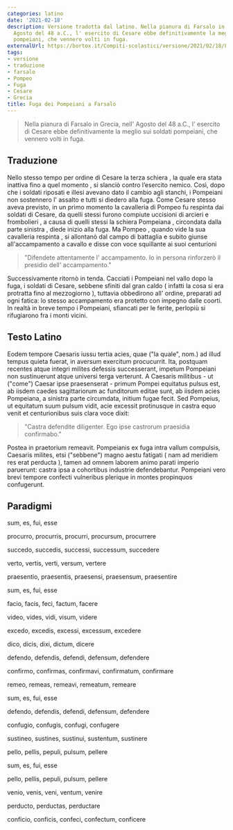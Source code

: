 ```yaml
---
categories: latino
date: '2021-02-18'
description: Versione tradotta dal latino. Nella pianura di Farsalo in Grecia, nell'
  Agosto del 48 a.C., l' esercito di Cesare ebbe definitivamente la meglio sui soldati
  pompeiani, che vennero volti in fuga.
externalUrl: https://bortox.it/Compiti-scolastici/versione/2021/02/18/Fuga-dei-Pompeiani-a-Farsalo.html
tags:
- versione
- traduzione
- farsalo
- Pompeo
- Fuga
- Cesare
- Grecia
title: Fuga dei Pompeiani a Farsalo
---
```


>Nella pianura di Farsalo in Grecia, nell' Agosto del 48 a.C., l' esercito di Cesare ebbe definitivamente la meglio sui soldati pompeiani, che vennero volti in fuga.

## Traduzione

Nello stesso tempo per ordine di Cesare la terza schiera , la quale era stata inattiva fino a quel momento , si slanciò contro l’esercito nemico. Così, dopo che i soldati riposati e illesi avevano dato il cambio agli stanchi, i Pompeiani non sostennero l' assalto e tutti si diedero alla fuga.  Come Cesare stesso aveva previsto, in un primo momento la cavalleria di Pompeo fu respinta dai soldati di Cesare, da quelli stessi furono compiute uccisioni di arcieri e frombolieri , a causa di quelli stessi la schiera Pompeiana , circondata dalla parte sinistra , diede inizio alla fuga. Ma Pompeo , quando vide la sua cavalleria respinta , si allontanò dal campo di battaglia e subito giunse all'accampamento a cavallo e disse con voce squillante ai suoi centurioni


>"Difendete attentamente l' accampamento. Io in persona rinforzerò il presidio dell' accampamento."


Successivamente ritornò in tenda. Cacciati i Pompeiani nel vallo dopo la fuga, i soldati di Cesare, sebbene sfiniti dal gran caldo ( infatti la cosa si era protratta fino al mezzogiorno ), tuttavia obbedirono all' ordine, preparati ad ogni fatica: lo stesso accampamento era protetto con impegno dalle coorti. In realtà in breve tempo i Pompeiani, sfiancati per le ferite, perlopiù si rifugiarono fra i monti vicini.

## Testo Latino
Eodem tempore Caesaris iussu tertia acies, quae ("la quale", nom.) ad illud tempus quieta fuerat, in aversum exercitum procucurrit. Ita, postquam recentes atque integri milites defessis successerant, impetum Pompeiani non sustinuerunt atque universi terga verterunt. A Caesaris militibus - ut ("come") Caesar ipse praesenserat - primum Pompei equitatus pulsus est, ab iisdem caedes sagittariorum ac funditorum editae sunt, ab iisdem acies Pompeiana, a sinistra parte circumdata, initium fugae fecit. Sed Pompeius, ut equitatum suum pulsum vidit, acie excessit protinusque in castra equo venit et centurionibus suis clara voce dixit: 

>"Castra defendite diligenter. Ego ipse castrorum praesidia confirmabo."

Postea in praetorium remeavit. Pompeianis ex fuga intra vallum compulsis, Caesaris milites, etsi ("sebbene") magno aestu fatigati ( nam ad meridiem res erat perducta ), tamen ad omnem laborem animo parati imperio paruerunt: castra ipsa a cohortibus industrie defendebantur. Pompeiani vero brevi tempore confecti vulneribus plerique in montes propinquos confugerunt.

## Paradigmi

sum, es, fui, esse

procurro, procurris, procurri, procursum, procurrere

succedo, succedis, successi, successum, succedere

verto, vertis, verti, versum, vertere

praesentio, praesentis, praesensi, praesensum, praesentire

sum, es, fui, esse

facio, facis, feci, factum, facere

video, vides, vidi, visum, videre

excedo, excedis, excessi, excessum, excedere

dico, dicis, dixi, dictum, dicere

defendo, defendis, defendi, defensum, defendere

confirmo, confirmas, confirmavi, confirmatum, confirmare

remeo, remeas, remeavi, remeatum, remeare

sum, es, fui, esse

defendo, defendis, defendi, defensum, defendere

confugio, confugis, confugi, confugere

sustineo, sustines, sustinui, sustentum, sustinere

pello, pellis, pepuli, pulsum, pellere

sum, es, fui, esse

pello, pellis, pepuli, pulsum, pellere

venio, venis, veni, ventum, venire

perducto, perductas, perductare

conficio, conficis, confeci, confectum, conficere